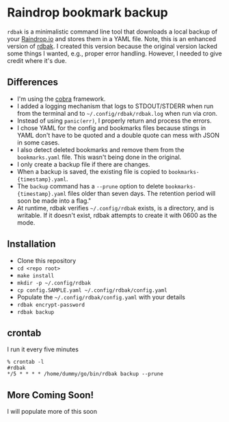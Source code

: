 # Raindrop bookmark backup

`rdbak` is a minimalistic command line tool that downloads a local backup of your [Raindrop.io](https://raindrop.io) and stores them in a YAML file. Note, this is an enhanced version of [rdbak](https://github.com/gugray/rdbak). I created this version because the original version lacked some things I wanted, e.g., proper error handling. However, I needed to give credit where it's due.

## Differences
* I'm using the [cobra](https://github.com/spf13/cobra) framework.
* I added a logging mechanism that logs to STDOUT/STDERR when run from the terminal and to `~/.config/rdbak/rdbak.log` when run via cron.
* Instead of using `panic(err)`, I properly return and process the errors.
* I chose YAML for the config and bookmarks files because stings in YAML don't have to be quoted and a double quote can mess with JSON in some cases.
* I also detect deleted bookmarks and remove them from the `bookmarks.yaml` file. This wasn't being done in the original.
* I only create a backup file if there are changes.
* When a backup is saved, the existing file is copied to `bookmarks-{timestamp}.yaml`.
* The `backup` command has a `--prune` option to delete `bookmarks-{timestamp}.yaml` files older than seven days. The retention period will soon be made into a flag."
* At runtime, rdbak verifies `~/.config/rdbak` exists, is a directory, and is writable. If it doesn't exist, rdbak attempts to create it with 0600 as the mode.

## Installation
* Clone this repository
* `cd <repo root>`
* `make install`
* `mkdir -p ~/.config/rdbak`
* `cp config.SAMPLE.yaml ~/.config/rdbak/config.yaml`
* Populate the `~/.config/rdbak/config.yaml` with your details
* `rdbak encrypt-password`
* `rdbak backup`

## crontab
I run it every five minutes
```
% crontab -l
#rdbak
*/5 * * * * /home/dummy/go/bin/rdbak backup --prune
```

## More Coming Soon!
I will populate more of this soon
